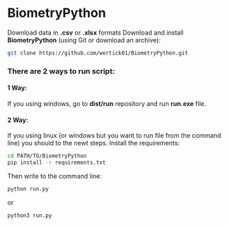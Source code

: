 # BiometryPython
Download data in **.csv** or **.xlsx** formats
Download and install **BiometryPython** (using Git or download an archive):
```bash
git clone https://github.com/wertick01/BiometryPython.git
```
### There are 2 ways to run script:
#### 1 Way:
If you using windows, go to **dist/run** repository and run **run.exe** file.
#### 2 Way:
If you using linux (or windows but you want to run file from the command line) you should to the newt steps.
Install the requirements:
```bash
cd PATH/TO/BiometryPython
pip install -r requirements.txt
```
Then write to the command line:
```bash
python run.py 
```
or
```bash
python3 run.py
```
